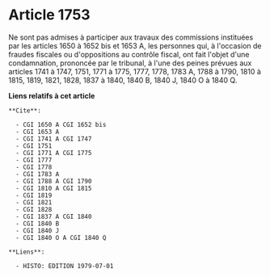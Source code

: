 # Article 1753

Ne sont pas admises à participer aux travaux des commissions instituées par les articles 1650 à 1652 bis et 1653 A, les
personnes qui, à l'occasion de fraudes fiscales ou d'oppositions au contrôle fiscal, ont fait l'objet d'une condamnation,
prononcée par le tribunal, à l'une des peines prévues aux articles 1741 à 1747, 1751, 1771 à 1775, 1777, 1778, 1783 A, 1788 à
1790, 1810 à 1815, 1819, 1821, 1828, 1837 à 1840, 1840 B, 1840 J, 1840 O à 1840 Q.

**Liens relatifs à cet article**

	**Cite**:

	  - CGI 1650 A CGI 1652 bis
	  - CGI 1653 A
	  - CGI 1741 A CGI 1747
	  - CGI 1751
	  - CGI 1771 A CGI 1775
	  - CGI 1777
	  - CGI 1778
	  - CGI 1783 A
	  - CGI 1788 A CGI 1790
	  - CGI 1810 A CGI 1815
	  - CGI 1819
	  - CGI 1821
	  - CGI 1828
	  - CGI 1837 A CGI 1840
	  - CGI 1840 B
	  - CGI 1840 J
	  - CGI 1840 O A CGI 1840 Q

	**Liens**:

	  - HISTO: EDITION 1979-07-01
